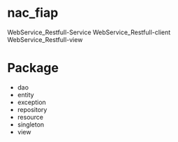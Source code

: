 # nac_fiap
  WebService_Restfull-Service
  WebService_Restfull-client
  WebService_Restfull-view

# Package

- dao
- entity
- exception
- repository
- resource
- singleton
- view
